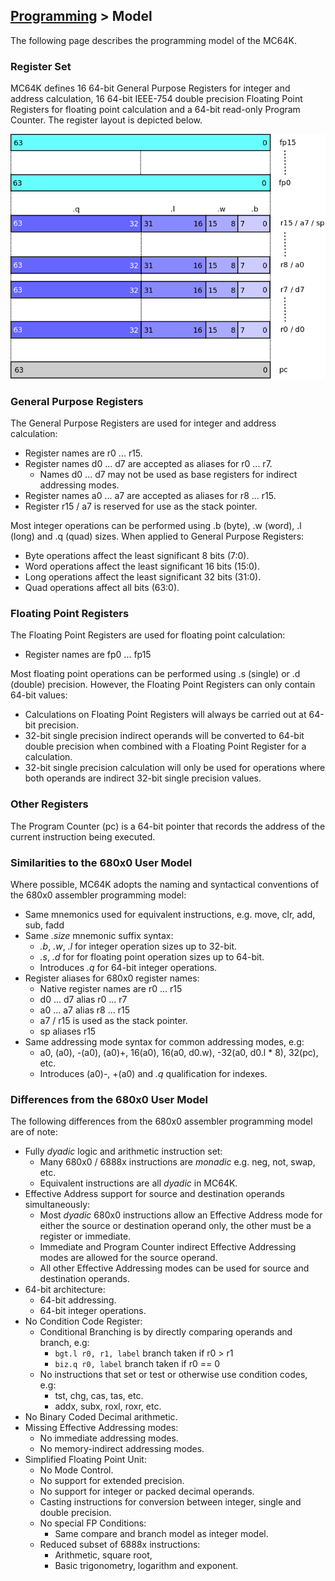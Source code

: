 ## [Programming](./README.md) > Model

The following page describes the programming model of the MC64K.

### Register Set

MC64K defines 16 64-bit General Purpose Registers for integer and address calculation, 16 64-bit IEEE-754 double precision Floating Point Registers for floating point calculation and a 64-bit read-only Program Counter. The register layout is depicted below.

![registers](./images/registers.png)

### General Purpose Registers

The General Purpose Registers are used for integer and address calculation:

* Register names are r0 ... r15.
* Register names d0 ... d7 are accepted as aliases for r0 ... r7.
    - Names d0 ... d7 may not be used as base registers for indirect addressing modes.
* Register names a0 ... a7 are accepted as aliases for r8 ... r15.
* Register r15 / a7 is reserved for use as the stack pointer.

Most integer operations can be performed using .b (byte), .w (word), .l (long) and .q (quad) sizes. When applied to General Purpose Registers:

* Byte operations affect the least significant 8 bits (7:0).
* Word operations affect the least significant 16 bits (15:0).
* Long operations affect the least significant 32 bits (31:0).
* Quad operations affect all bits (63:0).

### Floating Point Registers

The Floating Point Registers are used for floating point calculation:

* Register names are fp0 ... fp15

Most floating point operations can be performed using .s (single) or .d (double) precision. However, the Floating Point Registers can only contain 64-bit values:

* Calculations on Floating Point Registers will always be carried out at 64-bit precision.
* 32-bit single precision indirect operands will be converted to 64-bit double precision when combined with a Floating Point Register for a calculation.
* 32-bit single precision calculation will only be used for operations where both operands are indirect 32-bit single precision values.

### Other Registers

The Program Counter (pc) is a 64-bit pointer that records the address of the current instruction being executed.

### Similarities to the 680x0 User Model

Where possible, MC64K adopts the naming and syntactical conventions of the 680x0 assembler programming model:

* Same mnemonics used for equivalent instructions, e.g. move, clr, add, sub, fadd
* Same _.size_ mnemonic suffix syntax:
    - _.b_, _.w_, _.l_ for integer operation sizes up to 32-bit.
    - _.s_, _.d_ for for floating point operation sizes up to 64-bit.
    - Introduces _.q_ for 64-bit integer operations.
* Register aliases for 680x0 register names:
    - Native register names are r0 ... r15
    - d0 ... d7 alias r0 ... r7
    - a0 ... a7 alias r8 ... r15
    - a7 / r15 is used as the stack pointer.
    - sp aliases r15
* Same addressing mode syntax for common addressing modes, e.g:
    - a0, (a0), -(a0), (a0)+, 16(a0), 16(a0, d0.w), -32(a0, d0.l * 8), 32(pc), etc.
    - Introduces (a0)-, +(a0) and _.q_ qualification for indexes.

### Differences from the 680x0 User Model

The following differences from the 680x0 assembler programming model are of note:

* Fully _dyadic_ logic and arithmetic instruction set:
    - Many 680x0 / 6888x instructions are _monadic_ e.g. neg, not, swap, etc.
    - Equivalent instructions are all _dyadic_ in MC64K.
* Effective Address support for source and destination operands simultaneously:
    - Most _dyadic_ 680x0 instructions allow an Effective Address mode for either the source or destination operand only, the other must be a register or immediate.
    - Immediate and Program Counter indirect Effective Addressing modes are allowed for the source operand.
    - All other Effective Addressing modes can be used for source and destination operands.
* 64-bit architecture:
    - 64-bit addressing.
    - 64-bit integer operations.
* No Condition Code Register:
    - Conditional Branching is by directly comparing operands and branch, e.g:
        - `bgt.l r0, r1, label` branch taken if r0 > r1
        - `biz.q r0, label` branch taken if r0 == 0
    - No instructions that set or test or otherwise use condition codes, e.g:
        - tst, chg, cas, tas, etc.
        - addx, subx, roxl, roxr, etc.
* No Binary Coded Decimal arithmetic.
* Missing Effective Addressing modes:
    - No immediate addressing modes.
    - No memory-indirect addressing modes.
* Simplified Floating Point Unit:
    - No Mode Control.
    - No support for extended precision.
    - No support for integer or packed decimal operands.
    - Casting instructions for conversion between integer, single and double precision.
    - No special FP Conditions:
        - Same compare and branch model as integer model.
    - Reduced subset of 6888x instructions:
        - Arithmetic, square root,
        - Basic trigonometry, logarithm and exponent.
